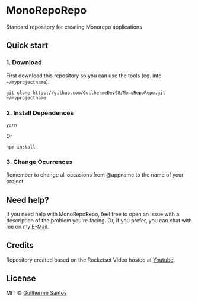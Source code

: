 # MonoRepoRepo

Standard repository for creating Monorepo applications

## Quick start

### 1. Download

First download this repository so you can use the tools (eg. into `~/myprojectname`).

```
git clone https://github.com/GuilhermeDev98/MonoRepoRepo.git ~/myprojectname
```

### 2. Install Dependences

```
yarn
```

Or

```
npm install
```


### 3. Change Ocurrences

Remember to change all occasions from @appname to the name of your project

## Need help?

If you need help with MonoRepoRepo, feel free to open an issue with a description of the problem you're facing. Or, if you prefer, you can chat with me on my [E-Mail](mailto:guilhermedev@hotmail.com).

## Credits

Repository created based on the Rocketset Video hosted at [Youtube](https://www.youtube.com/watch?v=k5TkBcUTJus).

## License

MIT © [Guilherme Santos](https://github.com/GuilhermeDev98)